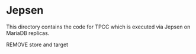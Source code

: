 Jepsen
======

This directory contains the code for TPCC which is executed via Jepsen on MariaDB replicas.

REMOVE store and target